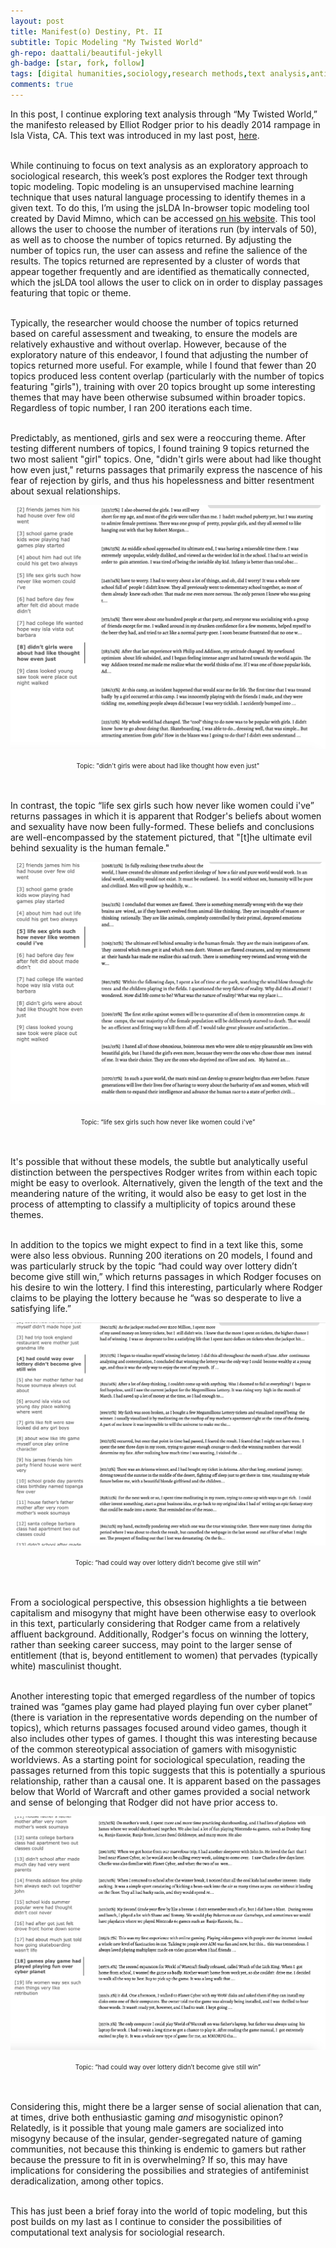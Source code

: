 ```yaml
---
layout: post
title: Manifest(o) Destiny, Pt. II
subtitle: Topic Modeling "My Twisted World"
gh-repo: daattali/beautiful-jekyll
gh-badge: [star, fork, follow]
tags: [digital humanities,sociology,research methods,text analysis,antifeminism, topic modeling]
comments: true
---
```


In this post, I continue exploring text analysis through “My Twisted World,” the manifesto released by Elliot Rodger prior to his deadly 2014 rampage in Isla Vista, CA. This text was introduced in my last post, [here](https://giorgiashields.github.io/2020-11-09-Blog2/).</br></br>

While continuing to focus on text analysis as an exploratory approach to sociological research, this week’s post explores the Rodger text through topic modeling. Topic modeling is an unsupervised machine learning technique that uses natural language processing to identify themes in a given text. To do this, I’m using the jsLDA In-browser topic modeling tool created by David Mimno, which can be accessed [on his website](https://mimno.infosci.cornell.edu/jsLDA/). This tool allows the user to choose the number of iterations run (by intervals of 50), as well as to choose the number of topics returned. By adjusting the number of topics run, the user can assess and refine the salience of the results. The topics returned are represented by a cluster of words that appear together frequently and are identified as thematically connected, which the jsLDA tool allows the user to click on in order to display passages featuring that topic or theme.</br></br>

Typically, the researcher would choose the number of topics returned based on careful assessment and tweaking, to ensure the models are relatively exhaustive and without overlap. However, because of the exploratory nature of this endeavor, I found that adjusting the number of topics returned more useful. For example, while I found that fewer than 20 topics produced less content overlap (particularly with the number of topics featuring "girls"), training with over 20 topics brought up some interesting themes that may have been otherwise subsumed within broader topics. Regardless of topic number, I ran 200 iterations each time.</br></br>

Predictably, as mentioned, girls and sex were a reoccuring theme. After testing different numbers of topics, I found training 9 topics returned the two most salient "girl" topics. One, "didn't girls were about had like thought how even just," returns passages that primarily express the nascence of his fear of rejection by girls, and thus his hopelessness and bitter resentment about sexual relationships.

<p align="center"> <img src="/assets/img/didnt_girls_were.png">
<div align="center"><font size= 1>Topic: "didn't girls were about had like thought how even just" </font></div></br></br>


In contrast, the topic “life sex girls such how never like women could i've” returns passages in which it is apparent that Rodger's beliefs about women and sexuality have now been fully-formed. These beliefs and conclusions are well-encompassed by the statement pictured, that "[t]he ultimate evil behind sexuality is the human female." 

<p align="center"> <img src="/assets/img/life_sex_girls.png">
<div align="center"><font size= 1>Topic: “life sex girls such how never like women could i've”</font></div></br></br>


It's possible that without these models, the subtle but analytically useful distinction between the perspectives Rodger writes from within each topic might be easy to overlook. Alternatively, given the length of the text and the meandering nature of the writing, it would also be easy to get lost in the process of attempting to classify a multiplicity of topics around these themes. </br></br>

In addition to the topics we might expect to find in a text like this, some were also less obvious. Running 200 iterations on 20 models, I found and was particularly struck by the topic “had could way over lottery didn’t become give still win,” which returns passages in which Rodger focuses on his desire to win the lottery. I find this interesting, particularly where Rodger claims to be playing the lottery because he “was so desperate to live a satisfying life.” 

<p align="center"> <img src="/assets/img/lottery.png">
<div align="center"><font size= 1>Topic: “had could way over lottery didn’t become give still win” </font></div></br></br>


From a sociological perspective, this obsession highlights a tie between capitalism and misogyny that might have been otherwise easy to overlook in this text, particularly considering that Rodger came from a relatively affluent background. Additionally, Rodger's focus on winning the lottery, rather than seeking career success, may point to the larger sense of entitlement (that is, beyond entitlement to women) that pervades (typically white) masculinist thought.</br></br>

Another interesting topic that emerged regardless of the number of topics trained was “games play game had played playing fun over cyber planet” (there is variation in the representative words depending on the number of topics), which returns passages focused around video games, though it also includes other types of games. I thought this was interesting because of the common stereotypical association of gamers with misogynistic worldviews. As a starting point for sociological speculation, reading the passages returned from this topic suggests that this is potentially a spurious relationship, rather than a causal one. It is apparent based on the passages below that World of Warcraft and other games provided a social network and sense of belonging that Rodger did not have prior access to. 

<p align="center"> <img src="/assets/img/games_play_game.png">
<div align="center"><font size= 1>Topic: “had could way over lottery didn’t become give still win” </font></div></br></br>


Considering this, might there be a larger sense of social alienation that can, at times, drive both enthusiastic gaming *and* misogynistic opinon? Relatedly, is it possible that young male gamers are socialized into misogyny because of the insular, gender-segregated nature of gaming communities, not because this thinking is endemic to gamers but rather because the pressure to fit in is overwhelming? If so, this may have implications for considering the possibilies and strategies of antifeminist deradicalization, among other topics.</br></br>

This has just been a brief foray into the world of topic modeling, but this post builds on my last as I continue to consider the possibilities of computational text analysis for sociologial research. 
